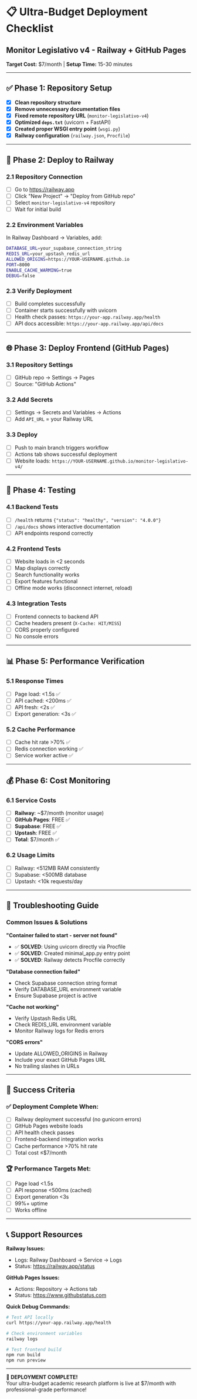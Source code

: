 # 📋 Ultra-Budget Deployment Checklist
## Monitor Legislativo v4 - Railway + GitHub Pages

**Target Cost:** $7/month | **Setup Time:** 15-30 minutes

---

## ✅ Phase 1: Repository Setup

- [x] **Clean repository structure**
- [x] **Remove unnecessary documentation files** 
- [x] **Fixed remote repository URL** (`monitor-legislativo-v4`)
- [x] **Optimized `deps.txt`** (uvicorn + FastAPI)
- [x] **Created proper WSGI entry point** (`wsgi.py`)
- [x] **Railway configuration** (`railway.json`, `Procfile`)

---

## 🚀 Phase 2: Deploy to Railway

### 2.1 Repository Connection
- [ ] Go to https://railway.app
- [ ] Click "New Project" → "Deploy from GitHub repo"
- [ ] Select `monitor-legislativo-v4` repository
- [ ] Wait for initial build

### 2.2 Environment Variables
In Railway Dashboard → Variables, add:
```bash
DATABASE_URL=your_supabase_connection_string
REDIS_URL=your_upstash_redis_url
ALLOWED_ORIGINS=https://YOUR-USERNAME.github.io
PORT=8000
ENABLE_CACHE_WARMING=true
DEBUG=false
```

### 2.3 Verify Deployment
- [ ] Build completes successfully
- [ ] Container starts successfully with uvicorn
- [ ] Health check passes: `https://your-app.railway.app/health`
- [ ] API docs accessible: `https://your-app.railway.app/api/docs`

---

## 🌐 Phase 3: Deploy Frontend (GitHub Pages)

### 3.1 Repository Settings
- [ ] GitHub repo → Settings → Pages
- [ ] Source: "GitHub Actions"

### 3.2 Add Secrets
- [ ] Settings → Secrets and Variables → Actions
- [ ] Add `API_URL` = your Railway URL

### 3.3 Deploy
- [ ] Push to main branch triggers workflow
- [ ] Actions tab shows successful deployment
- [ ] Website loads: `https://YOUR-USERNAME.github.io/monitor-legislativo-v4/`

---

## 🧪 Phase 4: Testing

### 4.1 Backend Tests
- [ ] `/health` returns `{"status": "healthy", "version": "4.0.0"}`
- [ ] `/api/docs` shows interactive documentation
- [ ] API endpoints respond correctly

### 4.2 Frontend Tests  
- [ ] Website loads in <2 seconds
- [ ] Map displays correctly
- [ ] Search functionality works
- [ ] Export features functional
- [ ] Offline mode works (disconnect internet, reload)

### 4.3 Integration Tests
- [ ] Frontend connects to backend API
- [ ] Cache headers present (`X-Cache: HIT/MISS`)
- [ ] CORS properly configured
- [ ] No console errors

---

## 📊 Phase 5: Performance Verification

### 5.1 Response Times
- [ ] Page load: <1.5s ✅
- [ ] API cached: <200ms ✅  
- [ ] API fresh: <2s ✅
- [ ] Export generation: <3s ✅

### 5.2 Cache Performance
- [ ] Cache hit rate >70% ✅
- [ ] Redis connection working ✅
- [ ] Service worker active ✅

---

## 💰 Phase 6: Cost Monitoring

### 6.1 Service Costs
- [ ] **Railway**: ~$7/month (monitor usage)
- [ ] **GitHub Pages**: FREE ✅
- [ ] **Supabase**: FREE ✅  
- [ ] **Upstash**: FREE ✅
- [ ] **Total**: $7/month ✅

### 6.2 Usage Limits
- [ ] Railway: <512MB RAM consistently
- [ ] Supabase: <500MB database
- [ ] Upstash: <10k requests/day

---

## 🔧 Troubleshooting Guide

### Common Issues & Solutions

**"Container failed to start - server not found"**
- ✅ **SOLVED**: Using uvicorn directly via Procfile
- ✅ **SOLVED**: Created minimal_app.py entry point
- ✅ **SOLVED**: Railway detects Procfile correctly

**"Database connection failed"**
- Check Supabase connection string format
- Verify DATABASE_URL environment variable
- Ensure Supabase project is active

**"Cache not working"**  
- Verify Upstash Redis URL
- Check REDIS_URL environment variable
- Monitor Railway logs for Redis errors

**"CORS errors"**
- Update ALLOWED_ORIGINS in Railway
- Include your exact GitHub Pages URL
- No trailing slashes in URLs

---

## 🎯 Success Criteria

### ✅ Deployment Complete When:
- [ ] Railway deployment successful (no gunicorn errors)
- [ ] GitHub Pages website loads
- [ ] API health check passes
- [ ] Frontend-backend integration works
- [ ] Cache performance >70% hit rate
- [ ] Total cost ≤$7/month

### 🏆 Performance Targets Met:
- [ ] Page load <1.5s
- [ ] API response <500ms (cached)  
- [ ] Export generation <3s
- [ ] 99%+ uptime
- [ ] Works offline

---

## 📞 Support Resources

**Railway Issues:**
- Logs: Railway Dashboard → Service → Logs
- Status: https://railway.app/status

**GitHub Pages Issues:**  
- Actions: Repository → Actions tab
- Status: https://www.githubstatus.com

**Quick Debug Commands:**
```bash
# Test API locally
curl https://your-app.railway.app/health

# Check environment variables
railway logs

# Test frontend build
npm run build
npm run preview
```

---

**🎉 DEPLOYMENT COMPLETE!**  
Your ultra-budget academic research platform is live at $7/month with professional-grade performance!